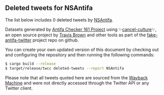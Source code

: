 ## Deleted tweets for NSAntifa

The list below includes 0 deleted tweets by
[NSAntifa](https://twitter.com/NSAntifa).



Datasets generated by [Antifa Checker 161 Project](https://twitter.com/antifacheck161) using ✨[cancel-culture](https://github.com/travisbrown/cancel-culture)✨, an open source project by 
[Travis Brown](https://twitter.com/travisbrown) and other tools as part of the 
[fake-antifa-twitter](https://github.com/antifacheck161/fake-antifa-twitter) project repo on github.

You can create your own updated version of this document by checking out and configuring the
repository and then running the following commands:

```bash
$ cargo build --release
$ target/release/twcc deleted-tweets --report NSAntifa
```

Please note that all tweets quoted here are sourced from the
[Wayback Machine](https://web.archive.org) and were not directly accessed through the Twitter API or
any Twitter client.

